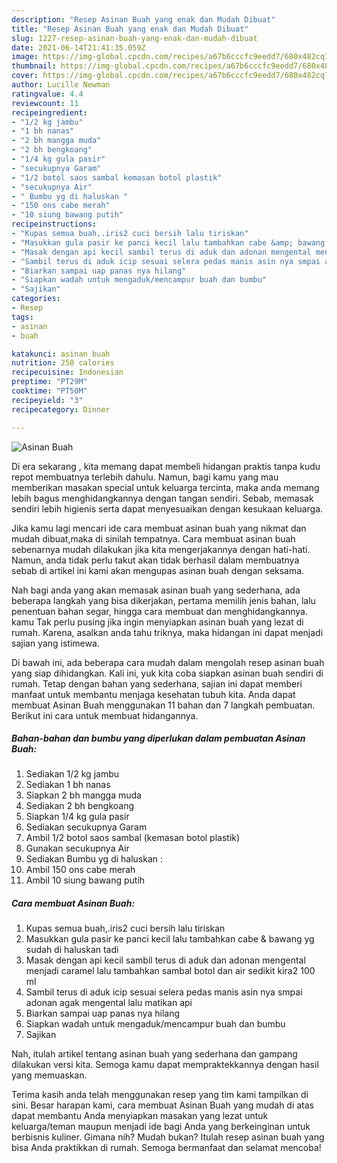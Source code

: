 ```yaml
---
description: "Resep Asinan Buah yang enak dan Mudah Dibuat"
title: "Resep Asinan Buah yang enak dan Mudah Dibuat"
slug: 1227-resep-asinan-buah-yang-enak-dan-mudah-dibuat
date: 2021-06-14T21:41:35.059Z
image: https://img-global.cpcdn.com/recipes/a67b6cccfc9eedd7/680x482cq70/asinan-buah-foto-resep-utama.jpg
thumbnail: https://img-global.cpcdn.com/recipes/a67b6cccfc9eedd7/680x482cq70/asinan-buah-foto-resep-utama.jpg
cover: https://img-global.cpcdn.com/recipes/a67b6cccfc9eedd7/680x482cq70/asinan-buah-foto-resep-utama.jpg
author: Lucille Newman
ratingvalue: 4.4
reviewcount: 11
recipeingredient:
- "1/2 kg jambu"
- "1 bh nanas"
- "2 bh mangga muda"
- "2 bh bengkoang"
- "1/4 kg gula pasir"
- "secukupnya Garam"
- "1/2 botol saos sambal kemasan botol plastik"
- "secukupnya Air"
- " Bumbu yg di haluskan "
- "150 ons cabe merah"
- "10 siung bawang putih"
recipeinstructions:
- "Kupas semua buah,.iris2 cuci bersih lalu tiriskan"
- "Masukkan gula pasir ke panci kecil lalu tambahkan cabe &amp; bawang yg sudah di haluskan tadi"
- "Masak dengan api kecil sambil terus di aduk dan adonan mengental menjadi caramel lalu tambahkan sambal botol dan air sedikit kira2 100 ml"
- "Sambil terus di aduk icip sesuai selera pedas manis asin nya smpai adonan agak mengental lalu matikan api"
- "Biarkan sampai uap panas nya hilang"
- "Siapkan wadah untuk mengaduk/mencampur buah dan bumbu"
- "Sajikan"
categories:
- Resep
tags:
- asinan
- buah

katakunci: asinan buah 
nutrition: 258 calories
recipecuisine: Indonesian
preptime: "PT29M"
cooktime: "PT50M"
recipeyield: "3"
recipecategory: Dinner

---
```



![Asinan Buah](https://img-global.cpcdn.com/recipes/a67b6cccfc9eedd7/680x482cq70/asinan-buah-foto-resep-utama.jpg)

Di era  sekarang , kita memang dapat membeli hidangan praktis tanpa kudu repot membuatnya terlebih dahulu. Namun, bagi kamu yang mau memberikan masakan special untuk keluarga tercinta, maka anda memang lebih bagus menghidangkannya dengan tangan sendiri. Sebab, memasak sendiri lebih higienis serta dapat menyesuaikan dengan kesukaan keluarga.

Jika kamu lagi mencari ide cara membuat asinan buah yang nikmat dan mudah dibuat,maka di sinilah tempatnya. Cara membuat asinan buah  sebenarnya mudah dilakukan jika kita mengerjakannya dengan hati-hati. Namun, anda tidak perlu takut akan tidak berhasil dalam membuatnya 
sebab di artikel ini kami akan mengupas asinan buah dengan seksama.  



Nah bagi anda yang akan memasak asinan buah yang sederhana, ada beberapa langkah yang bisa dikerjakan, pertama memilih jenis bahan, lalu penentuan bahan segar, hingga cara membuat dan menghidangkannya. kamu Tak perlu pusing jika ingin menyiapkan asinan buah yang lezat di rumah. Karena, asalkan anda  tahu triknya, maka hidangan ini dapat menjadi sajian yang istimewa.

Di bawah ini, ada beberapa cara mudah dalam mengolah resep asinan buah yang siap dihidangkan. Kali ini, yuk kita coba siapkan asinan buah sendiri di rumah. Tetap dengan bahan yang sederhana, sajian ini dapat memberi manfaat untuk membantu menjaga kesehatan tubuh kita. Anda dapat membuat Asinan Buah menggunakan 11 bahan dan 7 langkah pembuatan. Berikut ini cara untuk membuat hidangannya.

<!--inarticleads1-->

##### Bahan-bahan dan bumbu yang diperlukan dalam pembuatan Asinan Buah:

1. Sediakan 1/2 kg jambu
1. Sediakan 1 bh nanas
1. Siapkan 2 bh mangga muda
1. Sediakan 2 bh bengkoang
1. Siapkan 1/4 kg gula pasir
1. Sediakan secukupnya Garam
1. Ambil 1/2 botol saos sambal (kemasan botol plastik)
1. Gunakan secukupnya Air
1. Sediakan  Bumbu yg di haluskan :
1. Ambil 150 ons cabe merah
1. Ambil 10 siung bawang putih




<!--inarticleads2-->

##### Cara membuat Asinan Buah:

1. Kupas semua buah,.iris2 cuci bersih lalu tiriskan
1. Masukkan gula pasir ke panci kecil lalu tambahkan cabe &amp; bawang yg sudah di haluskan tadi
1. Masak dengan api kecil sambil terus di aduk dan adonan mengental menjadi caramel lalu tambahkan sambal botol dan air sedikit kira2 100 ml
1. Sambil terus di aduk icip sesuai selera pedas manis asin nya smpai adonan agak mengental lalu matikan api
1. Biarkan sampai uap panas nya hilang
1. Siapkan wadah untuk mengaduk/mencampur buah dan bumbu
1. Sajikan




Nah, itulah artikel tentang  asinan buah  yang sederhana dan gampang dilakukan versi kita. Semoga kamu dapat mempraktekkannya dengan hasil yang memuaskan. 

Terima kasih anda telah menggunakan resep yang tim kami tampilkan di sini. Besar harapan kami, cara membuat  Asinan Buah yang mudah di atas dapat membantu Anda menyiapkan masakan yang lezat untuk keluarga/teman maupun menjadi ide bagi Anda yang berkeinginan untuk berbisnis kuliner. Gimana nih? Mudah bukan? Itulah resep asinan buah yang bisa Anda praktikkan di rumah. Semoga bermanfaat dan selamat mencoba!

